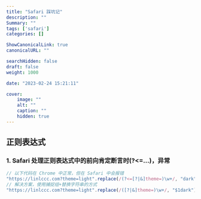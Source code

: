 ```yaml
---
title: "Safari 踩坑记"
description: ""
Summary: ""
tags: ['safari']
categories: []

ShowCanonicalLink: true
canonicalURL: ""

searchHidden: false
draft: false
weight: 1000

date: "2023-02-24 15:21:11"

cover:
    image: ""
    alt: ""
    caption: ""
    hidden: true
---
```


## 正则表达式

### 1. Safari 处理正则表达式中的前向肯定断言时(?<=...)，异常

```js
// 以下代码在 Chrome 中正常，但在 Safari 中会报错
"https://linlccc.com?theme=light".replace(/(?<=[?|&]theme=)\w+/, "dark");
// 解决方案，使用捕捉组+替换字符串的方式
"https://linlccc.com?theme=light".replace(/([?|&]theme=)\w+/, "$1dark");
```
